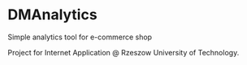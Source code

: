 # DMAnalytics
Simple analytics tool for e-commerce shop

Project for Internet Application @ Rzeszow University of Technology.
